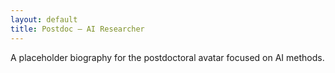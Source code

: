```yaml
---
layout: default
title: Postdoc – AI Researcher
---
```


A placeholder biography for the postdoctoral avatar focused on AI methods.

